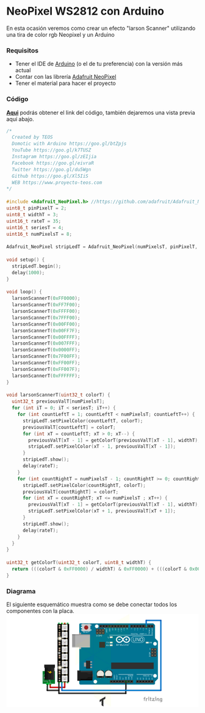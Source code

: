 # NeoPixel WS2812 con Arduino
En esta ocasión veremos como crear un efecto "larson Scanner" utilizando una tira de color rgb Neopixel y un Arduino

### Requisitos
- Tener el IDE de [Arduino](https://www.arduino.cc/en/Main/Software) (o el de tu preferencia) con la versión más actual
- Contar con las librería [Adafruit NeoPixel](https://github.com/adafruit/Adafruit_NeoPixel)
- Tener el material para hacer el proyecto

### Código
**[Aqui](https://github.com/proyectoTEOS/NeoPixel-WS2812-con-Arduino/blob/master/NeoPixel-WS2812-con-Arduino.ino)** podrás obtener el link del código, también dejaremos
una vista previa aquí abajo.

```c++
/*
  Created by TEOS
  Domotic with Arduino https://goo.gl/btZpjs
  YouTube https://goo.gl/k7TUSZ
  Instagram https://goo.gl/zEIjia
  Facebook https://goo.gl/eivraR
  Twitter https://goo.gl/du5Wgn
  Github https://goo.gl/Xl5IiS
  WEB https://www.proyecto-teos.com
*/

#include <Adafruit_NeoPixel.h> //https://github.com/adafruit/Adafruit_NeoPixel
uint8_t pinPixelT = 2;
uint8_t widthT = 3;
uint16_t rateT = 35;
uint16_t seriesT = 4;
uint16_t numPixelsT = 8;

Adafruit_NeoPixel stripLedT = Adafruit_NeoPixel(numPixelsT, pinPixelT, NEO_GRB + NEO_KHZ800);

void setup() {
  stripLedT.begin();
  delay(1000);
}

void loop() {
  larsonScannerT(0xFF0000);
  larsonScannerT(0xFF7F00);
  larsonScannerT(0xFFFF00);
  larsonScannerT(0x7FFF00);
  larsonScannerT(0x00FF00);
  larsonScannerT(0x00FF7F);
  larsonScannerT(0x00FFFF);
  larsonScannerT(0x007FFF);
  larsonScannerT(0x0000FF);
  larsonScannerT(0x7F00FF);
  larsonScannerT(0xFF00FF);
  larsonScannerT(0xFF007F);
  larsonScannerT(0xFFFFFF);
}

void larsonScannerT(uint32_t colorT) {
  uint32_t previousValT[numPixelsT];
  for (int iT = 0; iT < seriesT; iT++) {
    for (int countLeftT = 1; countLeftT < numPixelsT; countLeftT++) {
      stripLedT.setPixelColor(countLeftT, colorT);
      previousValT[countLeftT] = colorT;
      for (int xT = countLeftT; xT > 0; xT--) {
        previousValT[xT - 1] = getColorT(previousValT[xT - 1], widthT);
        stripLedT.setPixelColor(xT - 1, previousValT[xT - 1]);
      }
      stripLedT.show();
      delay(rateT);
    }
    for (int countRightT = numPixelsT - 1; countRightT >= 0; countRightT--) {
      stripLedT.setPixelColor(countRightT, colorT);
      previousValT[countRightT] = colorT;
      for (int xT = countRightT; xT <= numPixelsT ; xT++) {
        previousValT[xT - 1] = getColorT(previousValT[xT - 1], widthT);
        stripLedT.setPixelColor(xT + 1, previousValT[xT + 1]);
      }
      stripLedT.show();
      delay(rateT);
    }
  }
}

uint32_t getColorT(uint32_t colorT, uint8_t widthT) {
  return (((colorT & 0xFF0000) / widthT) & 0xFF0000) + (((colorT & 0x00FF00) / widthT) & 0x00FF00) + (((colorT & 0x0000FF) / widthT) & 0x0000FF);
}
```

### Diagrama
El siguiente esquemático muestra como se debe conectar todos los componentes con la placa.
![](https://github.com/proyectoTEOS/NeoPixel-WS2812-con-Arduino/blob/master/neopixel-ws2812-con-arduino-5.jpg)

